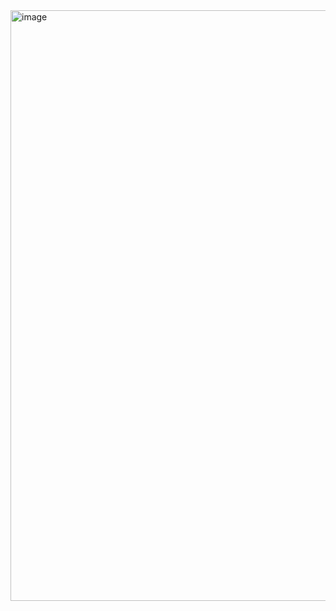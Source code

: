 
<img width="1920" height="945" alt="image" src="https://github.com/user-attachments/assets/c2468146-0192-4d99-bd72-23261d05832c" />

